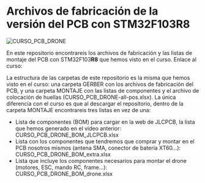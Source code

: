 # Archivos de fabricación de la versión del PCB con STM32F103R8

![CURSO_PCB_DRONE](https://user-images.githubusercontent.com/46316984/147926003-0ee57c10-4128-4631-8d31-6318b432b1ed.png)

En este repositorio encontrareis los archivos de fabricación y las listas de montaje del PCB con STM32F103**R8** que hemos visto en el curso. Enlace al curso: 

La estructura de las carpetas de este repositorio es la misma que hemos visto en el curso: una carpeta GERBER con los archivos de fabricación del PCB, y una carpeta MONTAJE con las listas de componentes y el archivo de colocación de huellas (CURSO_PCB_DRONE-all-pos.xlsx). La única diferencia con el curso es que al descargar el repositorio, dentro de la carpeta MONTAJE encontrareis tres listas en vez de una:

- Lista de componentes (BOM) para cargar en la web de JLCPCB, la lista que hemos generado en el vídeo anterior: CURSO_PCB_DRONE_BOM_JLCPCB.xlsx
- Lista con los componentes que tendremos que comprar y montar en el PCB nosotros mismos (antena SMA, conector de batería XT60...): CURSO_PCB_DRONE_BOM_extra.xlsx
- Lista que incluye los componentes necesarios para montar el drone (motores, ESC, mando RC, frame...): CURSO_PCB_DRONE_BOM_drone.xlsx
